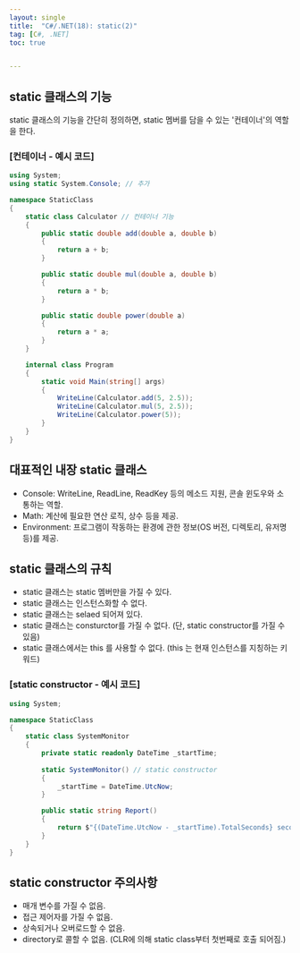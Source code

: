 ```yaml
---
layout: single
title:  "C#/.NET(18): static(2)"
tag: [C#, .NET]
toc: true 


---
```


## static 클래스의 기능

static 클래스의 기능을 간단히 정의하면, static 멤버를 담을 수 있는 '컨테이너'의 역할을 한다.



### [컨테이너 - 예시 코드]

```c#
using System;
using static System.Console; // 추가

namespace StaticClass
{
	static class Calculator // 컨테이너 기능
	{
		public static double add(double a, double b)
		{
			return a + b;
		}

		public static double mul(double a, double b)
		{
			return a * b;
		}

		public static double power(double a)
		{
			return a * a;
		}
	}

	internal class Program
	{
		static void Main(string[] args)
		{
			WriteLine(Calculator.add(5, 2.5));
			WriteLine(Calculator.mul(5, 2.5));
			WriteLine(Calculator.power(5));
		}
	}
}
```









## 대표적인 내장 static 클래스

- Console: WriteLine, ReadLine, ReadKey 등의 메소드 지원, 콘솔 윈도우와 소통하는 역할.
- Math: 계산에 필요한 연산 로직, 상수 등을 제공.
- Environment: 프로그램이 작동하는 환경에 관한 정보(OS 버전, 디렉토리, 유저명 등)를 제공.









## static 클래스의 규칙

- static 클래스는 static 멤버만을 가질 수 있다.
- static 클래스는 인스턴스화할 수 없다.
- static 클래스는 selaed 되어져 있다.
- static 클래스는 consturctor를 가질 수 없다. (단, static constructor를 가질 수 있음)
- static 클래스에서는 this 를 사용할 수 없다. (this 는 현재 인스턴스를 지칭하는 키워드)







### [static constructor - 예시 코드]

```c#
using System;

namespace StaticClass
{
	static class SystemMonitor
	{
		private static readonly DateTime _startTime;
		
		static SystemMonitor() // static constructor
		{
			_startTime = DateTime.UtcNow;
		}

		public static string Report()
		{
			return $"{(DateTime.UtcNow - _startTime).TotalSeconds} seconds";
		}
	}
}
```







## static constructor 주의사항

- 매개 변수를 가질 수 없음.
- 접근 제어자를 가질 수 없음.
- 상속되거나 오버로드할 수 없음.
- directory로 콜할 수 없음. (CLR에 의해 static class부터 첫번째로 호출 되어짐.)
